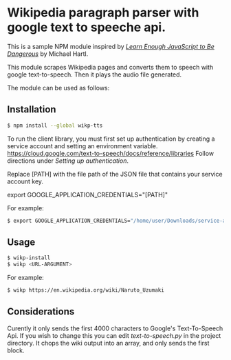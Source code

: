 # Wikipedia paragraph parser with google text to speeche api.

This is a sample NPM module inspired by [*Learn Enough JavaScript to Be Dangerous*](https://www.learnenough.com/javascript-tutorial) by Michael Hartl.

This module scrapes Wikipedia pages and converts them to speech with google text-to-speech. Then it plays the audio file generated.

The module can be used as follows:

## Installation

```sh
$ npm install --global wikp-tts
```
To run the client library, you must first set up authentication by creating a service account and setting an environment variable.
https://cloud.google.com/text-to-speech/docs/reference/libraries
Follow directions under *Setting up authentication*.

Replace [PATH] with the file path of the JSON file that contains your service account key.

export GOOGLE_APPLICATION_CREDENTIALS="[PATH]"

For example:

```sh
$ export GOOGLE_APPLICATION_CREDENTIALS="/home/user/Downloads/service-account-file.json"
```
## Usage

```sh
$ wikp-install
$ wikp <URL-ARGUMENT> 
```
For example:

```sh
$ wikp https://en.wikipedia.org/wiki/Naruto_Uzumaki
```

## Considerations

Curently it only sends the first 4000 characters to Google's Text-To-Speech Api. If you wish to change this you can edit *text-to-speech.py* in the project directory. It chops the wiki output into an array, and only sends the first block. 